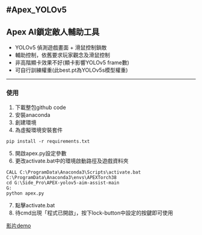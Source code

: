 #Apex_YOLOv5
---
## Apex AI鎖定敵人輔助工具

* YOLOv5 偵測遊戲畫面 + 滑鼠控制鎖敵
* 輔助控制，依舊要求玩家觀念及滑鼠控制
* 非高階顯卡效果不好(顯卡影響YOLOv5 frame數)
* 可自行訓練權重(此best.pt為YOLOv5s模型權重)
---
### 使用
1. 下載整包github code
2. 安裝anaconda
3. 創建環境
4. 為虛擬環境安裝套件
```
pip install -r requirements.txt
``` 
5. 開啟apex.py設定參數
6. 更改activate.bat中的環境啟動路徑及遊戲資料夾 
```
CALL C:\ProgramData\Anaconda3\Scripts\activate.bat C:\ProgramData\Anaconda3\envs\APEXTorch38
cd G:\Side_Pro\APEX-yolov5-aim-assist-main
G:
python apex.py
```
7. 點擊activate.bat
8. 待cmd出現「程式已開啟」，按下lock-button中設定的按鍵即可使用


[影片demo](https://drive.google.com/file/d/1FpFkIotOpqvh6GaGtuOTnhy4ACnuRaFa/view?usp=sharing)
